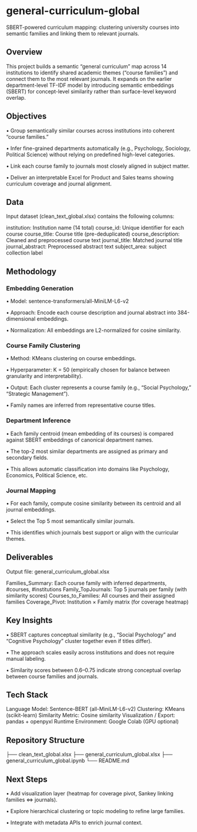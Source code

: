 # general-curriculum-global
SBERT-powered curriculum mapping: clustering university courses into semantic families and linking them to relevant journals.

## Overview

This project builds a semantic “general curriculum” map across 14 institutions to identify shared academic themes (“course families”) and connect them to the most relevant journals. It expands on the earlier department-level TF-IDF model by introducing semantic embeddings (SBERT) for concept-level similarity rather than surface-level keyword overlap.

## Objectives

• Group semantically similar courses across institutions into coherent “course families.”

• Infer fine-grained departments automatically (e.g., Psychology, Sociology, Political Science) without relying on predefined high-level categories.

• Link each course family to journals most closely aligned in subject matter.

• Deliver an interpretable Excel for Product and Sales teams showing curriculum coverage and journal alignment.

## Data

Input dataset (clean_text_global.xlsx) contains the following columns:

institution: Institution name (14 total)
course_id: Unique identifier for each course
course_title: Course title (pre-deduplicated)
course_description: Cleaned and preprocessed course text
journal_title: Matched journal title
journal_abstract: Preprocessed abstract text
subject_area: subject collection label

## Methodology

### Embedding Generation

• Model: sentence-transformers/all-MiniLM-L6-v2

• Approach: Encode each course description and journal abstract into 384-dimensional embeddings.

• Normalization: All embeddings are L2-normalized for cosine similarity.

### Course Family Clustering

• Method: KMeans clustering on course embeddings.

• Hyperparameter: K = 50 (empirically chosen for balance between granularity and interpretability).

• Output: Each cluster represents a course family (e.g., “Social Psychology,” “Strategic Management”).

• Family names are inferred from representative course titles.

### Department Inference

• Each family centroid (mean embedding of its courses) is compared against SBERT embeddings of canonical department names.

• The top-2 most similar departments are assigned as primary and secondary fields.

• This allows automatic classification into domains like Psychology, Economics, Political Science, etc.

### Journal Mapping

• For each family, compute cosine similarity between its centroid and all journal embeddings.

• Select the Top 5 most semantically similar journals.

• This identifies which journals best support or align with the curricular themes.

## Deliverables

Output file: general_curriculum_global.xlsx

Families_Summary: Each course family with inferred departments, #courses, #institutions
Family_TopJournals: Top 5 journals per family (with similarity scores)
Courses_to_Families: All courses and their assigned families
Coverage_Pivot: Institution × Family matrix (for coverage heatmap)

## Key Insights

• SBERT captures conceptual similarity (e.g., “Social Psychology” and “Cognitive Psychology” cluster together even if titles differ).

• The approach scales easily across institutions and does not require manual labeling.

• Similarity scores between 0.6–0.75 indicate strong conceptual overlap between course families and journals.

## Tech Stack

Language Model: Sentence-BERT (all-MiniLM-L6-v2)
Clustering: KMeans (scikit-learn)
Similarity Metric: Cosine similarity
Visualization / Export: pandas + openpyxl
Runtime Environment: Google Colab (GPU optional)

## Repository Structure
├── clean_text_global.xlsx
├── general_curriculum_global.xlsx
├── general_curriculum_global.ipynb
└── README.md

## Next Steps

• Add visualization layer (heatmap for coverage pivot, Sankey linking families <=> journals).

• Explore hierarchical clustering or topic modeling to refine large families.

• Integrate with metadata APIs to enrich journal context.
